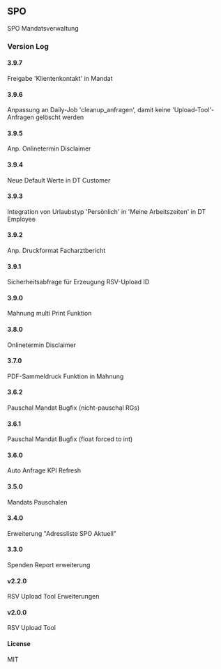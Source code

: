 ## SPO

SPO Mandatsverwaltung

### Version Log
#### 3.9.7
Freigabe 'Klientenkontakt' in Mandat
#### 3.9.6
Anpassung an Daily-Job 'cleanup_anfragen', damit keine 'Upload-Tool'-Anfragen gelöscht werden
#### 3.9.5
Anp. Onlinetermin Disclaimer
#### 3.9.4
Neue Default Werte in DT Customer
#### 3.9.3
Integration von Urlaubstyp 'Persönlich' in 'Meine Arbeitszeiten' in DT Employee
#### 3.9.2
Anp. Druckformat Facharztbericht
#### 3.9.1
Sicherheitsabfrage für Erzeugung RSV-Upload ID
#### 3.9.0
Mahnung multi Print Funktion
#### 3.8.0
Onlinetermin Disclaimer
#### 3.7.0
PDF-Sammeldruck Funktion in Mahnung
#### 3.6.2
Pauschal Mandat Bugfix (nicht-pauschal RGs)
#### 3.6.1
Pauschal Mandat Bugfix (float forced to int)
#### 3.6.0
Auto Anfrage KPI Refresh
#### 3.5.0
Mandats Pauschalen
#### 3.4.0
Erweiterung "Adressliste SPO Aktuell"
#### 3.3.0
Spenden Report erweiterung
#### v2.2.0
RSV Upload Tool Erweiterungen
#### v2.0.0
RSV Upload Tool

#### License

MIT
